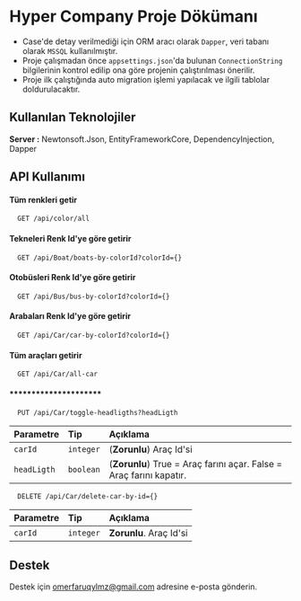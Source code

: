 
# Hyper Company Proje Dökümanı

- Case'de detay verilmediği için ORM aracı olarak `Dapper`, veri tabanı olarak `MSSQL` kullanılmıştır.
- Proje çalışmadan önce `appsettings.json`'da bulunan `ConnectionString` bilgilerinin kontrol edilip ona göre projenin çalıştırılması önerilir.
- Proje ilk çalıştığında auto migration işlemi yapılacak ve ilgili tablolar doldurulacaktır.


## Kullanılan Teknolojiler

**Server :** Newtonsoft.Json, EntityFrameworkCore, DependencyInjection, Dapper

  
## API Kullanımı

#### Tüm renkleri getir

```http
  GET /api/color/all
```

#### Tekneleri Renk Id'ye göre getirir

```http
  GET /api/Boat/boats-by-colorId?colorId={}
```

#### Otobüsleri Renk Id'ye göre getirir

```http
  GET /api/Bus/bus-by-colorId?colorId={}
```

#### Arabaları Renk Id'ye göre getirir

```http
  GET /api/Car/car-by-colorId?colorId={}
```

#### Tüm araçları getirir

```http
  GET /api/Car/all-car
```

#### *********************


```http
  PUT /api/Car/toggle-headligths?headLigth
```
| Parametre | Tip     | Açıklama                       |
| :-------- | :------- | :-------------------------------- |
| `carId`      | `integer` | (**Zorunlu**) Araç Id'si |
| `headLigth`      | `boolean` | (**Zorunlu**) True = Araç farını açar. False = Araç farını kapatır. |

```http
  DELETE /api/Car/delete-car-by-id={}
```
| Parametre | Tip     | Açıklama                       |
| :-------- | :------- | :-------------------------------- |
| `carId`      | `integer` | **Zorunlu**. Araç Id'si |

  
## Destek

Destek için omerfaruqylmz@gmail.com adresine e-posta gönderin.

  

